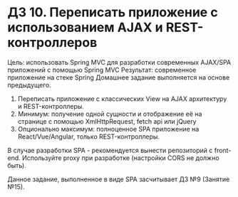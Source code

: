 # ДЗ 10. Переписать приложение с использованием AJAX и REST-контроллеров
  Цель: использовать Spring MVC для разработки современных AJAX/SPA приложений c помощью Spring MVC
  Результат: современное приложение на стеке Spring
  Домашнее задание выполняется на основе предыдущего.
  
  1. Переписать приложение с классических View на AJAX архитектуру и REST-контроллеры.
  2. Минимум: получение одной сущности и отображение её на странице с помощью XmlHttpRequest, fetch api или jQuery
  3. Опционально максимум: полноценное SPA приложение на React/Vue/Angular, только REST-контроллеры.
  
  В случае разработки SPA - рекомендуется вынести репозиторий с front-end. Используйте proxy при разработке (настройки CORS не должно быть).
  
  Данное задание, выполненное в виде SPA засчитывает ДЗ №9 (Занятие №15).
